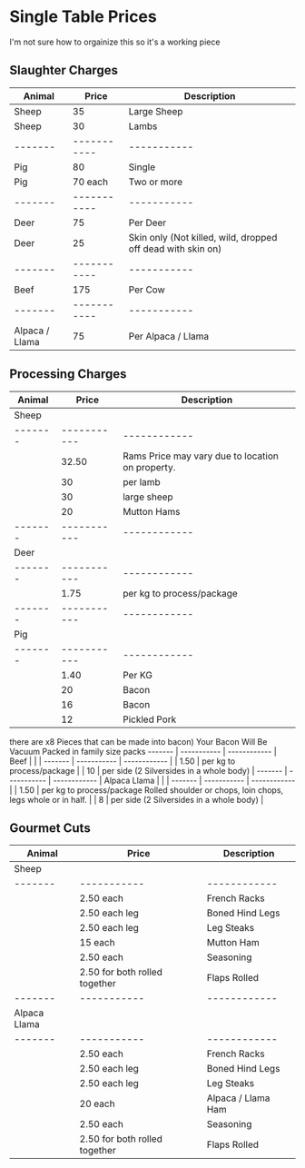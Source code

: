 # Single Table Prices

I'm not sure how to orgainize this so it's a working piece

## Slaughter Charges

Animal  | Price       | Description |
------- | ----------- | ----------- |
Sheep   | 35          | Large Sheep |
Sheep   | 30          | Lambs       |
------- | ----------- | ----------- |
Pig     | 80          | Single      |
Pig     | 70 each     | Two or more |
------- | ----------- | ----------- |
Deer    | 75          | Per Deer    |
Deer    | 25          | Skin only (Not killed, wild, dropped off dead with skin on) |
------- | ----------- | ----------- |
Beef    | 175         | Per Cow     |
------- | ----------- | ----------- |
Alpaca / Llama | 75   | Per Alpaca / Llama |

## Processing Charges

Animal  | Price       | Description  |
------- | ----------- | ------------ |
Sheep   |             |              |
------- | ----------- | ------------ |
        | 32.50       | Rams Price may vary due to location on property. |
        | 30          | per lamb     |
        | 30          | large sheep  |
        | 20          | Mutton Hams  |
------- | ----------- | ------------ |
Deer    |             |              |
------- | ----------- | ------------ |
        | 1.75        | per kg to process/package |
------- | ----------- | ------------ |
Pig     |             |              |
------- | ----------- | ------------ |
        | 1.40        | Per KG       |
        | 20          | Bacon        | Per forequarter, loin and leg(third)
        | 16          | Bacon        | Belly (Streaky)
        | 12          | Pickled Pork |
there are x8 Pieces that can be made into bacon)
Your Bacon Will Be Vacuum Packed in family size packs
------- | ----------- | ------------ |
Beef    |             |              |
------- | ----------- | ------------ |
        | 1.50        | per kg to process/package                |
        | 10          | per side (2 Silversides in a whole body) |
------- | ----------- | ------------ |
Alpaca Llama |             |              |
------- | ----------- | ------------ |
        | 1.50        | per kg to process/package Rolled shoulder or chops, loin chops, legs whole or in half. |
        | 8           | per side (2 Silversides in a whole body) |

## Gourmet Cuts

Animal  | Price       | Description  |
------- | ----------- | ------------ |
Sheep   |             |              |
------- | ----------- | ------------ |
        | 2.50 each     | French Racks |
        | 2.50 each leg | Boned Hind Legs |
        | 2.50 each leg | Leg Steaks    |
        | 15 each       | Mutton Ham    |
        | 2.50 each     | Seasoning     |
        | 2.50 for both rolled together | Flaps Rolled |
------- | ----------- | ------------ |
Alpaca Llama |        |              |
------- | ----------- | ------------ |
        | 2.50 each     | French Racks       |
        | 2.50 each leg | Boned Hind Legs    |
        | 2.50 each leg | Leg Steaks         |
        | 20 each       | Alpaca / Llama Ham |
        | 2.50 each     | Seasoning          |
        | 2.50 for both rolled together | Flaps Rolled |